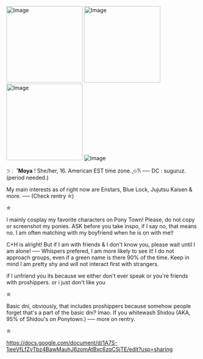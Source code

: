 
<img width="200" height="200" alt="Image" src="https://github.com/user-attachments/assets/9e7ff03d-9719-468d-8733-7ce582a4ae22" /> <img width="200" height="200" alt="Image" src="https://github.com/user-attachments/assets/954d5827-01c3-4178-876c-78eeedd4ef01" />  <img width="200" height="200" alt="Image" src="https://github.com/user-attachments/assets/7cf21805-1418-4e58-b097-5d7b658af93c" /> ![Image](https://github.com/user-attachments/assets/4654d105-3c9c-4172-8a16-54453ec655e9)

੭﹕ ̊  __Moya__ ! She/her, 16. American EST time zone.  ֶָ֢⊹𐙚 ── DC : suguruz. (period needed.)

My main interests as of right now are Enstars, Blue Lock, Jujutsu Kaisen & more. ──
(Check rentry ✮)

✮

I mainly cosplay my favorite characters on Pony Town! Please, do not copy or screenshot my ponies. ASK before you take inspo, if I say no, that means no. I am often matching with my boyfriend when he is on with me!!

C+H is alright! But if I am with friends & I don't know you, please wait until I am alone! ── Whispers prefered, I am more likely to see it! I do not approach groups, even if a green name is there 90% of the time. Keep in mind I am pretty shy and will not interact first with strangers.

if I unfriend you its because we either don't ever speak or you're friends with proshippers. or i just don't like you

✮

Basic dni, obviously, that includes proshippers because somehow people forget that's a part of the basic dni? lmao. If you whitewash Shidou (AKA, 95% of Shidou's on Ponytown.) ── more on rentry. 

✮

https://docs.google.com/document/d/1A7S-1ieeVfLfZyTbz4BawMauhJ6zomAtBxc6zqCSjTE/edit?usp=sharing
